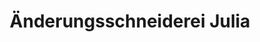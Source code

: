 ---
title: "Änderungsschneiderei Julia"
url: /bielefeld/aenderungsschneiderei-julia/
shop: Schneiderei
---